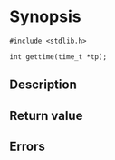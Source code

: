 # Synopsis

`#include <stdlib.h>`

`int gettime(time_t *tp);`

## Description

## Return value

## Errors
